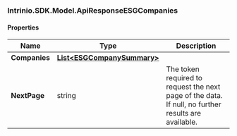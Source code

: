 [//]: # (CLASS:Intrinio.SDK.Model.ApiResponseESGCompanies)

[//]: # (KIND:object)

### Intrinio.SDK.Model.ApiResponseESGCompanies
#### Properties

[//]: # (START_DEFINITION)

Name | Type | Description
------------ | ------------- | -------------
**Companies** | [**List&lt;ESGCompanySummary&gt;**](ESGCompanySummary.md) |  &nbsp;
**NextPage** | string | The token required to request the next page of the data. If null, no further results are available. &nbsp;

[//]: # (END_DEFINITION)


[//]: # (CONTAINED_CLASS:Intrinio.SDK.Model.ESGCompanySummary)


